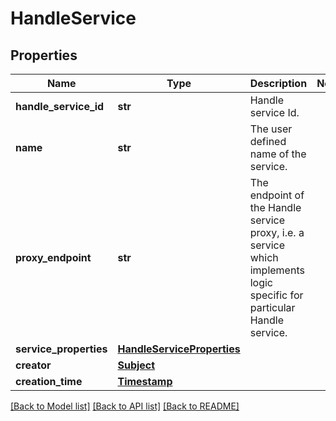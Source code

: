 # HandleService

## Properties
Name | Type | Description | Notes
------------ | ------------- | ------------- | -------------
**handle_service_id** | **str** | Handle service Id. | 
**name** | **str** | The user defined name of the service.  | 
**proxy_endpoint** | **str** | The endpoint of the Handle service proxy, i.e. a service which implements logic specific for particular Handle service.  | 
**service_properties** | [**HandleServiceProperties**](HandleServiceProperties.md) |  | 
**creator** | [**Subject**](Subject.md) |  | 
**creation_time** | [**Timestamp**](Timestamp.md) |  | 

[[Back to Model list]](../README.md#documentation-for-models) [[Back to API list]](../README.md#documentation-for-api-endpoints) [[Back to README]](../README.md)

